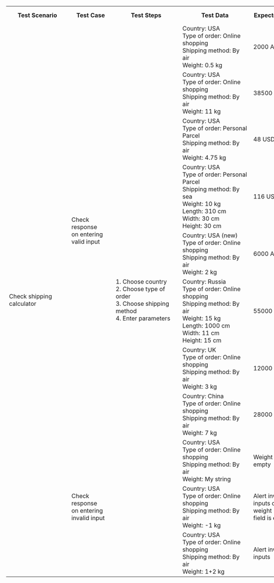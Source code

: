 <table style="undefined;table-layout: fixed; width: 988px">
  <tr>
    <th>Test Scenario</th>
    <th>Test Case</th>
    <th>Test Steps</th>
    <th>Test Data</th>
    <th>Expected Result</th>
    <th>Actual Result</th>
    <th>Status</th>
  </tr>
  <tr>
    <td rowspan="11">Check shipping calculator</td>
    <td rowspan="8">Check response<br> on entering<br> valid input</td>
    <td rowspan="11">1. Choose country<br>2. Choose type of order<br>3. Choose shipping method<br>4. Enter parameters</td>
    <td>Country: USA<br>Type of order: Online shopping<br>Shipping method: By air<br>Weight: 0.5 kg</td>
    <td>2000 AMD</td>
    <td>2000 AMD</td>
    <td>PASS</td>
  </tr>
  <tr>
    <td>Country: USA<br>Type of order: Online shopping<br>Shipping method: By air<br>Weight: 11 kg</td>
    <td>38500 AMD</td>
    <td>38500 AMD</td>
    <td>PASS</td>
  </tr>
  <tr>
    <td>Country: USA<br>Type of order: Personal Parcel<br>Shipping method: By air<br>Weight: 4.75 kg</td>
    <td>48 USD</td>
    <td>48 USD</td>
    <td>PASS</td>
  </tr>
  <tr>
    <td>Country: USA<br>Type of order: Personal Parcel<br>Shipping method: By sea<br>Weight: 10 kg<br>Length: 310 cm<br>Width: 30 cm<br>Height: 30 cm </td>
    <td>116 USD</td>
    <td>116 USD</td>
    <td>PASS</td>
  </tr>
  <tr>
    <td>Country: USA (new)<br>Type of order: Online shopping<br>Shipping method: By air<br>Weight: 2 kg</td>
    <td>6000 AMD</td>
    <td>12000 AMD</td>
    <td>FAIL</td>
  </tr>
  <tr>
    <td>Country: Russia<br>Type of order: Online shopping<br>Shipping method: By air<br>Weight: 15 kg<br>Length: 1000 cm<br>Width: 11 cm<br>Height: 15 cm</td>
    <td>55000 AMD</td>
    <td>55000 AMD</td>
    <td>PASS</td>
  </tr>
  <tr>
    <td>Country: UK<br>Type of order: Online shopping<br>Shipping method: By air<br>Weight: 3 kg<br></td>
    <td>12000 AMD</td>
    <td>12000 AMD</td>
    <td>PASS</td>
  </tr>
  <tr>
    <td>Country: China<br>Type of order: Online shopping<br>Shipping method: By air<br>Weight: 7 kg</td>
    <td>28000 AMD</td>
    <td>28000 AMD</td>
    <td>PASS</td>
  </tr>
  <tr>
    <td rowspan="3">Check response<br> on entering<br> invalid input</td>
    <td>Country: USA<br>Type of order: Online shopping<br>Shipping method: By air<br>Weight: My string</td>
    <td>Weight field is empty</td>
    <td>as expected</td>
    <td>PASS</td>
  </tr>
  <tr>
    <td>Country: USA<br>Type of order: Online shopping<br>Shipping method: By air<br>Weight: -1 kg</td>
    <td>Alert invalid<br>inputs or/and<br> weight<br> field is empty</td>
    <td>weight is -1<br> and shipping<br> cost is 400<br> AMD</td>
    <td>FAIl</td>
  </tr>
  <tr>
    <td>Country: USA<br>Type of order: Online shopping<br>Shipping method: By air<br>Weight: 1+2 kg</td>
    <td>Alert invalid<br> inputs </td>
    <td>weight is<br> 1+2 and<br> shipping cost<br> is 400<br> AMD</td>
    <td>FAIL</td>
  </tr>
</table>
